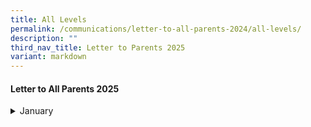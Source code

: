 ```yaml
---
title: All Levels
permalink: /communications/letter-to-all-parents-2024/all-levels/
description: ""
third_nav_title: Letter to Parents 2025
variant: markdown
---
```

#### Letter to All Parents 2025
<details>
  <summary>January</summary>
<ul>
		<li>
		<a href="/files/2025%20Letter%20to%20Parents/Letter%20to%20all%20Parents/27_Jan_P6_Assessment.pdf">P6 Assessment Plan </a><font size="2"> (27 January 2025)</font>
	</li>
	<li>
		<a href="/files/2025%20Letter%20to%20Parents/Letter%20to%20all%20Parents/27_Jan_P5_Assessment.pdf">P5 Assessment Plan </a><font size="2"> (27 January 2025)</font>
	</li>
	<li>
		<a href="/files/2025%20Letter%20to%20Parents/Letter%20to%20all%20Parents/27_Jan_P4_Assessment.pdf">P4 Assessment Plan </a><font size="2"> (27 January 2025)</font>
	</li>
	<li>
		<a href="/files/2025%20Letter%20to%20Parents/Letter%20to%20all%20Parents/27_Jan_P3_Assessment.pdf">P3 Assessment Plan </a><font size="2"> (27 January 2025)</font>
	</li>
	<li>
		<a href="/files/2025%20Letter%20to%20Parents/Letter%20to%20all%20Parents/27_Jan_P1_and_P2_Assessment.pdf">P1 and P2 Assessment Plan </a><font size="2"> (27 January 2025)</font>
	</li>
		<li>
		<a href="/files/2025%20Letter%20to%20Parents/Letter%20to%20all%20Parents/20_Jan_P6_Math_Olympiad.pdf">P6 Math Olympiad </a><font size="2"> (20 January 2025)</font>
	</li>
	<li>
		<a href="/files/2025%20Letter%20to%20Parents/Letter%20to%20all%20Parents/20_Jan_P4_and_P5_Math_Olympiad.pdf">P4 and P5 Math Olympiad </a><font size="2"> (20 January 2025)</font>
	</li>
	<li>
		<a href="/files/2025%20Letter%20to%20Parents/Letter%20to%20all%20Parents/17_Jan_P6_Museum_Based_Learning.pdf">P6 Museum Based Learning </a><font size="2"> (17 January 2025)</font>
	</li>
	<li>
		<a href="/files/2025%20Letter%20to%20Parents/Letter%20to%20all%20Parents/13_Jan_Newspaper_Subscription.pdf">Newspaper Subscription </a><font size="2"> (13 January 2025)</font>
	</li>
	<li>
		<a href="/files/2025%20Letter%20to%20Parents/Letter%20to%20all%20Parents/3_Jan_Using_of_ICT_for_Learning.pdf">Using of ICT for Learning </a><font size="2"> (3 January 2025)</font>
	</li>
	<li>
		<a href="/files/2025%20Letter%20to%20Parents/Letter%20to%20all%20Parents/2025_Welcome_Letter_to_Parents.pdf">2025 Welcome Letter to Parents/Guardians </a><font size="2"> (2 January 2025)</font>
	</li>
	</ul>
</details>